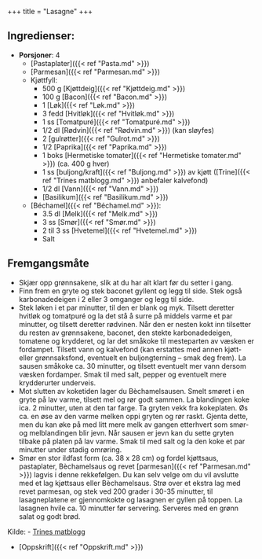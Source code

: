 +++
title = "Lasagne"
+++

## Ingredienser:
- **Porsjoner**: 4
	- [Pastaplater]({{< ref "Pasta.md" >}})
	- [Parmesan]({{< ref "Parmesan.md" >}})
	- Kjøttfyll:
		- 500 g [Kjøttdeig]({{< ref "Kjøttdeig.md" >}})
		- 100 g [Bacon]({{< ref "Bacon.md" >}})
		- 1 [Løk]({{< ref "Løk.md" >}})
		- 3 fedd [Hvitløk]({{< ref "Hvitløk.md" >}})
		- 1 ss [Tomatpuré]({{< ref "Tomatpuré.md" >}})
		- 1/2 dl [Rødvin]({{< ref "Rødvin.md" >}}) (kan sløyfes)
		- 2 [gulrøtter]({{< ref "Gulrot.md" >}})
		- 1/2 [Paprika]({{< ref "Paprika.md" >}})
		- 1 boks [Hermetiske tomater]({{< ref "Hermetiske tomater.md" >}}) (ca. 400 g hver)
		- 1 ss [buljong/kraft]({{< ref "Buljong.md" >}}) av kjøtt ([Trine]({{< ref "Trines matblogg.md" >}}) anbefaler kalvefond)
		- 1/2 dl [Vann]({{< ref "Vann.md" >}})
		- [Basilikum]({{< ref "Basilikum.md" >}})
	- [Béchamel]({{< ref "Béchamel.md" >}}):
		- 3.5 dl [Melk]({{< ref "Melk.md" >}})
		- 3 ss [Smør]({{< ref "Smør.md" >}})
		- 2 til 3 ss [Hvetemel]({{< ref "Hvetemel.md" >}})
		- Salt
## Fremgangsmåte
- Skjær opp grønnsakene, slik at du har alt klart før du setter i gang.
- Finn frem en gryte og stek baconet gyllent og legg til side. Stek også karbonadedeigen i 2 eller 3 omganger og legg til side.
- Stek løken i et par minutter, til den er blank og myk. Tilsett deretter hvitløk og tomatpuré og la det stå å surre på middels varme et par minutter, og tilsett deretter rødvinen. Når den er nesten kokt inn tilsetter du resten av grønnsakene, baconet, den stekte karbonadedeigen, tomatene og krydderet, og lar det småkoke til mesteparten av væsken er fordampet. Tilsett vann og kalvefond (kan erstattes med annen kjøtt- eller grønnsaksfond, eventuelt en buljongterning – smak deg frem). La sausen småkoke ca. 30 minutter, og tilsett eventuelt mer vann dersom væsken fordamper. Smak til med salt, pepper og eventuelt mere krydderurter underveis.
- Mot slutten av koketiden lager du Bèchamelsausen. Smelt smøret i en gryte på lav varme, tilsett mel og rør godt sammen. La blandingen koke ica. 2 minutter, uten at den tar farge. Ta gryten vekk fra kokeplaten. Øs ca. en øse av den varme melken oppi gryten og rør raskt. Gjenta dette, men du kan øke på med litt mere melk av gangen etterhvert som smør- og melblandingen blir jevn. Når sausen er jevn kan du sette gryten tilbake på platen på lav varme. Smak til med salt og la den koke et par minutter under stadig omrøring.
- Smør en stor ildfast form (ca. 38 x 28 cm) og fordel kjøttsaus, pastaplater, Bèchamelsaus og revet [parmesan]({{< ref "Parmesan.md" >}}) lagvis i denne rekkefølgen. Du kan selv velge om du vil avslutte med et lag kjøttsaus eller Bèchamelsaus. Strø over et ekstra lag med revet parmesan, og stek ved 200 grader i 30-35 minutter, til lasagneplatene er gjennomkokte og lasagnen er gyllen på toppen. La lasagnen hvile ca. 10 minutter før servering. Serveres med en grønn salat og godt brød.

Kilde:
    - [Trines matblogg](https://trinesmatblogg.no/recipe/lasagne-til-mafiaen/)
- [Oppskrift]({{< ref "Oppskrift.md" >}})
